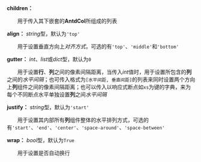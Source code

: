 **children：**

　　用于传入其下嵌套的**AntdCol**所组成的列表

**align：** *string*型，默认为`'top'`

　　用于设置垂直方向上*对齐方式*，可选的有`'top'`、`'middle'`和`'bottom'`

**gutter：** *int*、*list*或*dict*型，默认为`0`

　　用于设置**行**、**列**之间的像素间隔距离，当传入*int*值时，用于设置所包含的**列**之间的*水平间隔*；也可传入格式为`[水平间距, 垂直间距]`的列表来同时设置两个方向上**列**组件之间的像素间隔距离；也可以传入以响应式断点如`xs`为键的字典，来为每个不同断点水平单独设置**列**之间*水平间隔*

**justify：** *string*型，默认为`'start'`

　　用于设置其内部所有**列**组件整体的水平排列方式，可选的有`'start'`、`'end'`、`'center'`、`'space-around'`、`'space-between'`

**wrap：** *bool*型，默认为`True`

　　用于设置是否自动换行

